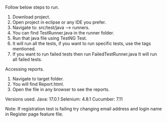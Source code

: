 Follow below steps to run.
1. Download project.
2. Open project in eclipse or any IDE you prefer.
3. Navigate to: src/test/java --> runners.
4. You can find TestRunner.java in the runner folder.
5. Run that java file using TestNG Test.
6. It will run all the tests, if you want to run specific tests, use the tags mentioned.
7. If you want to run failed tests then run FailedTestRunner.java It will run all failed tests.

Accessing reports.
1. Navigate to target folder.
2. You will find Report.html.
3. Open the file in any browser to see the reports.

Versions used.
Java: 17.0.1
Selenium: 4.8.1
Cucumber: 7.11

Note: If registration test is failing try changing email address and login name in Register page feature file.
